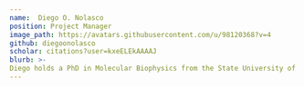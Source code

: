 ```yaml
---
name:  Diego O. Nolasco
position: Project Manager 
image_path: https://avatars.githubusercontent.com/u/98120368?v=4
github: diegoonolasco
scholar: citations?user=kxeELEkAAAAJ
blurb: >-
Diego holds a PhD in Molecular Biophysics from the State University of São Paulo (UNESP), and worked as a postdoc at the Massachusetts Institute of Technology (MIT). Between 2008 and 2020, he was a Professor of Physics at the Catholic University of Brasília (UCB). Now he is the Scientific Project Manager for both the Open Force Field and the Open Free Energy initiatives.
---
```

